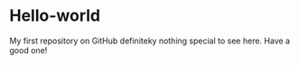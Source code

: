 # Hello-world
My first repository on GitHub definiteky nothing special to see here. Have a good one!
